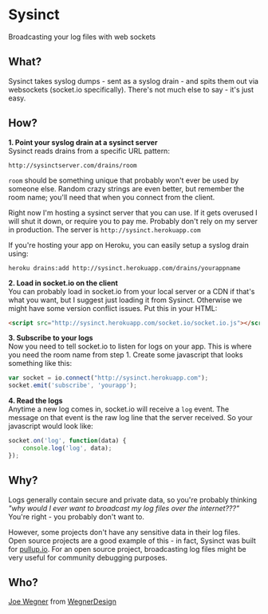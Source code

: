# Sysinct
Broadcasting your log files with web sockets

## What?
Sysinct takes syslog dumps - sent as a syslog drain - and spits them out via websockets (socket.io specifically). There's not much else to say - it's just easy.

## How?
**1. Point your syslog drain at a sysinct server**  
Sysinct reads drains from a specific URL pattern:

`http://sysinctserver.com/drains/room`

`room` should be something unique that probably won't ever be used by someone else. Random crazy strings are even better, but remember the room name; you'll need that when you connect from the client.

Right now I'm hosting a sysinct server that you can use. If it gets overused I will shut it down, or require you to pay me. Probably don't rely on my server in production.
The server is `http://sysinct.herokuapp.com`

If you're hosting your app on Heroku, you can easily setup a syslog drain using:

```
heroku drains:add http://sysinct.herokuapp.com/drains/yourappname
```
**2. Load in socket.io on the client**  
You can probably load in socket.io from your local server or a CDN if that's what you want, but I suggest just loading it from Sysinct. Otherwise we might have some version conflict issues.
Put this in your HTML:

```html
<script src="http://sysinct.herokuapp.com/socket.io/socket.io.js"></script>
```

**3. Subscribe to your logs**  
Now you need to tell socket.io to listen for logs on your app. This is where you need the room name from step 1.
Create some javascript that looks something like this:

```js
var socket = io.connect("http://sysinct.herokuapp.com");
socket.emit('subscribe', 'yourapp');
```

**4. Read the logs**  
Anytime a new log comes in, socket.io will receive a `log` event. The message on that event is the raw log line that the server received.
So your javascript would look like:

```js
socket.on('log', function(data) {
    console.log('log', data);
});
```

## Why?
Logs generally contain secure and private data, so you're probably thinking *"why would I ever want to broadcast my log files over the internet???"* You're right - you probably don't want to.

However, some projects don't have any sensitive data in their log files. Open source projects are a good example of this - in fact, Sysinct was built for [pullup.io](http://pullup.io).  For an open source project, broadcasting log files might be very useful for community debugging purposes.

## Who?
[Joe Wegner](https://twitter.com/Joe_Wegner) from [WegnerDesign](http://www.wegnerdesign.com)
